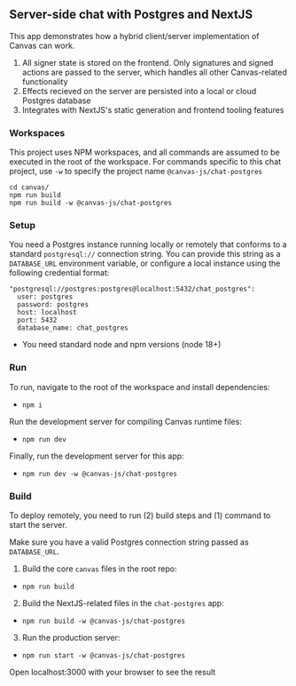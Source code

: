 ## Server-side chat with Postgres and NextJS

This app demonstrates how a hybrid client/server implementation of Canvas can work.

1. All signer state is stored on the frontend. Only signatures and signed actions are passed to the server, which handles all other Canvas-related functionality
2. Effects recieved on the server are persisted into a local or cloud Postgres database
3. Integrates with NextJS's static generation and frontend tooling features

### Workspaces

This project uses NPM workspaces, and all commands are assumed to be executed in the root of the workspace. For commands specific to this chat project, use `-w` to specify the project name `@canvas-js/chat-postgres`

```
cd canvas/
npm run build
npm run build -w @canvas-js/chat-postgres
```

### Setup

You need a Postgres instance running locally or remotely that conforms to a standard `postgresql://` connection string. You can provide this string as a `DATABASE_URL` environment variable, or configure a local instance using the following credential format:

```
"postgresql://postgres:postgres@localhost:5432/chat_postgres":
  user: postgres
  password: postgres
  host: localhost
  port: 5432
  database_name: chat_postgres
```

- You need standard node and npm versions (node 18+)

### Run

To run, navigate to the root of the workspace and install dependencies:

- `npm i`

Run the development server for compiling Canvas runtime files:

- `npm run dev`

Finally, run the development server for this app:

- `npm run dev -w @canvas-js/chat-postgres`

### Build

To deploy remotely, you need to run (2) build steps and (1) command to start the server.

Make sure you have a valid Postgres connection string passed as `DATABASE_URL`.

1. Build the core `canvas` files in the root repo:

- `npm run build`

2. Build the NextJS-related files in the `chat-postgres` app:

- `npm run build -w @canvas-js/chat-postgres`

3. Run the production server:

- `npm run start -w @canvas-js/chat-postgres`

Open localhost:3000 with your browser to see the result
